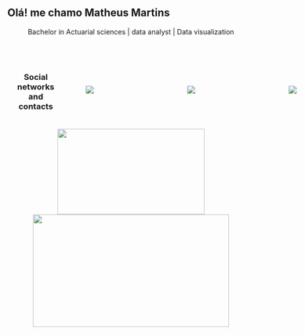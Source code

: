 ## Olá! me chamo Matheus Martins

<!-- Subtitle -->
<div class="skills" align="center">

  Bachelor in Actuarial sciences | data analyst | Data visualization
</div>

<br>

<div class="social" style="display: flex;
    flex-direction: row;
    justify-content: space-around;
    align-items: center;
    padding: 20px;
    gap: 64px;" align="center">
<!--<a href="https://github.com/Matheusmartin04" target="_blank">
    <img src="https://img.icons8.com/ios-glyphs/30/ffffff/github.png"/>
</a> -->
    <h3> Social networks and contacts </h3>
<a href="https://www.linkedin.com/in/matheus-martins-7aa01721b/"  target="_blank">
    <img src="https://img.icons8.com/ios-filled/30/ffffff/linkedin.png">
</a>
    &nbsp&nbsp&nbsp&nbsp&nbsp&nbsp&nbsp&nbsp&nbsp&nbsp&nbsp&nbsp&nbsp&nbsp&nbsp&nbsp
<a href="https://t.me/alanelias"  target="_blank">
    <img src="https://img.icons8.com/ios-filled/30/ffffff/telegram-app.png">
</a>
    &nbsp&nbsp&nbsp&nbsp&nbsp&nbsp&nbsp&nbsp&nbsp&nbsp&nbsp&nbsp&nbsp&nbsp&nbsp&nbsp
<a href = "mailto:flatheus248@gmail.com"  target="_blank">
    <img src="https://img.icons8.com/ios-glyphs/30/ffffff/gmail.png">
</a>
  
</div>

<div align="center">
  <a href="https://github.com/Matheusmartin04">
  <img height="175em" width = "300em" src="https://github-readme-stats.vercel.app/api?username=Matheusmartin04&show_icons=true&theme=dracula&include_all_commits=true&count_private=false"/>
  <img height="230em" width = "400em" src="https://github-readme-stats.vercel.app/api/top-langs/?username=Matheusmartin04&layout=compact&langs_count=7&theme=dracula"/>
</div>
